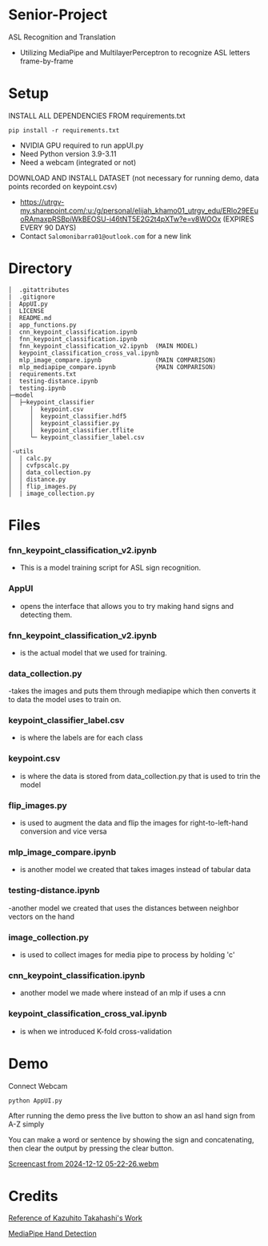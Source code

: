 # Senior-Project
ASL Recognition and Translation
- Utilizing MediaPipe and MultilayerPerceptron to recognize ASL letters frame-by-frame

# Setup
INSTALL ALL DEPENDENCIES FROM requirements.txt

```pip install -r requirements.txt```

- NVIDIA GPU required to run appUI.py
- Need Python version 3.9-3.11
- Need a webcam (integrated or not)

DOWNLOAD AND INSTALL DATASET (not necessary for running demo, data points recorded on keypoint.csv)
-  https://utrgv-my.sharepoint.com/:u:/g/personal/elijah_khamo01_utrgv_edu/ERlo29EEuoRAmaxpRSBpiWkBEOSU-i46tNT5E2G2t4pXTw?e=v8WOOx (EXPIRES EVERY 90 DAYS)
-  Contact ```Salomonibarra01@outlook.com``` for a new link

# Directory
```
│  .gitattributes
|  .gitignore
|  AppUI.py
|  LICENSE
|  README.md
|  app_functions.py
|  cnn_keypoint_classification.ipynb
|  fnn_keypoint_classification.ipynb
│  fnn_keypoint_classification_v2.ipynb  (MAIN MODEL)
│  keypoint_classification_cross_val.ipynb
│  mlp_image_compare.ipynb               (MAIN COMPARISON)
|  mlp_mediapipe_compare.ipynb           {MAIN COMPARISON)
|  requirements.txt
|  testing-distance.ipynb
|  testing.ipynb
├─model
│  ├─keypoint_classifier
│     │  keypoint.csv
│     │  keypoint_classifier.hdf5
│     │  keypoint_classifier.py
│     │  keypoint_classifier.tflite
│     └─ keypoint_classifier_label.csv
│            
│-utils
│  | calc.py
│  │ cvfpscalc.py
│  │ data_collection.py
│  │ distance.py
│  │ flip_images.py
│  | image_collection.py
```
# Files

### fnn_keypoint_classification_v2.ipynb
- This is a model training script for ASL sign recognition.

### AppUI 
- opens the interface that allows you to try making hand signs and detecting them.

### fnn_keypoint_classification_v2.ipynb 
- is the actual model that we used for training.

### data_collection.py 
-takes the images and puts them through mediapipe which then converts it to data the model uses to train on.

### keypoint_classifier_label.csv 
- is where the labels are for each class

### keypoint.csv 
- is where the data is stored from data_collection.py that is used to trin the model

### flip_images.py 
- is used to augment the data and flip the images for right-to-left-hand conversion and vice versa

### mlp_image_compare.ipynb 
- is another model we created that takes images instead of tabular data

### testing-distance.ipynb 
-another model we created that uses the  distances between neighbor vectors on the hand

### image_collection.py 
- is used to collect images for media pipe to process by holding 'c'

### cnn_keypoint_classification.ipynb 
- another model we made where instead of an mlp if uses a cnn

### keypoint_classification_cross_val.ipynb 
- is when we introduced K-fold cross-validation

# Demo
Connect Webcam

```python AppUI.py```

After running the demo press the live button to show an asl hand sign from A-Z simply 

You can make a word or sentence by showing the sign and concatenating, then clear the output by pressing the clear button.  

[Screencast from 2024-12-12 05-22-26.webm](https://github.com/user-attachments/assets/7cf5888c-51d8-4e97-a986-7d5c09afa714)


# Credits

[Reference of Kazuhito Takahashi's Work](https://github.com/kinivi/hand-gesture-recognition-mediapipe.git)

[MediaPipe Hand Detection](https://ai.google.dev/edge/mediapipe/solutions/vision/hand_landmarker)
